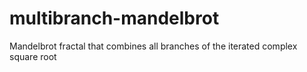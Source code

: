 # multibranch-mandelbrot
Mandelbrot fractal that combines all branches of the iterated complex square root
